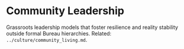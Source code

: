 # Community Leadership

Grassroots leadership models that foster resilience and reality stability outside formal Bureau hierarchies. Related: `../culture/community_living.md`.

